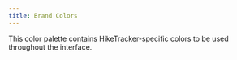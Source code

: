 ```yaml
---
title: Brand Colors
---
```


This color palette contains HikeTracker-specific colors to be used throughout the interface.
